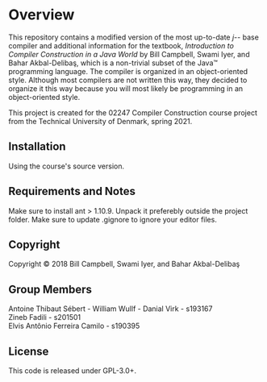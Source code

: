 # Overview

This repository contains a modified version of the most up-to-date _j--_ base compiler and
additional information for the textbook, _Introduction to Compiler
Construction in a Java World_ by Bill Campbell, Swami Iyer, and 
Bahar Akbal-Deliba&#351;, which is a non-trivial subset of the Java&trade;
programming language. The compiler is organized in an object-oriented style.
Although most compilers are not written this way, they decided to organize it
this way because you will most likely be programming in an object-oriented style.

This project is created for the 02247 Compiler Construction course project from
the Technical University of Denmark, spring 2021.

## Installation

Using the course's source version.

## Requirements and Notes

Make sure to install ant > 1.10.9. Unpack it preferebly outside the project folder. 
Make sure to update .gignore to ignore your editor files.

## Copyright

Copyright &copy; 2018 Bill Campbell, Swami Iyer, and Bahar Akbal-Deliba&#351;

## Group Members

Antoine Thibaut Sébert -
William Wullf - 
Danial Virk - s193167  
Zineb Fadili - s201501  
Elvis Antônio Ferreira Camilo - s190395  

## License

This code is released under GPL-3.0+.

